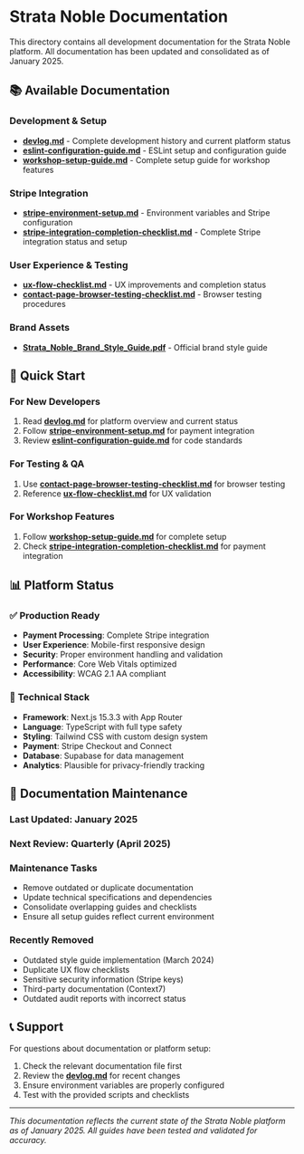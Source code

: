 # Strata Noble Documentation

This directory contains all development documentation for the Strata Noble platform. All documentation has been updated and consolidated as of January 2025.

## 📚 Available Documentation

### **Development & Setup**
- **[devlog.md](./devlog.md)** - Complete development history and current platform status
- **[eslint-configuration-guide.md](./eslint-configuration-guide.md)** - ESLint setup and configuration guide
- **[workshop-setup-guide.md](./workshop-setup-guide.md)** - Complete setup guide for workshop features

### **Stripe Integration**
- **[stripe-environment-setup.md](./stripe-environment-setup.md)** - Environment variables and Stripe configuration
- **[stripe-integration-completion-checklist.md](./stripe-integration-completion-checklist.md)** - Complete Stripe integration status and setup

### **User Experience & Testing**
- **[ux-flow-checklist.md](./ux-flow-checklist.md)** - UX improvements and completion status
- **[contact-page-browser-testing-checklist.md](./contact-page-browser-testing-checklist.md)** - Browser testing procedures

### **Brand Assets**
- **[Strata_Noble_Brand_Style_Guide.pdf](./Strata_Noble_Brand_Style_Guide.pdf)** - Official brand style guide

## 🚀 Quick Start

### For New Developers
1. Read **[devlog.md](./devlog.md)** for platform overview and current status
2. Follow **[stripe-environment-setup.md](./stripe-environment-setup.md)** for payment integration
3. Review **[eslint-configuration-guide.md](./eslint-configuration-guide.md)** for code standards

### For Testing & QA
1. Use **[contact-page-browser-testing-checklist.md](./contact-page-browser-testing-checklist.md)** for browser testing
2. Reference **[ux-flow-checklist.md](./ux-flow-checklist.md)** for UX validation

### For Workshop Features
1. Follow **[workshop-setup-guide.md](./workshop-setup-guide.md)** for complete setup
2. Check **[stripe-integration-completion-checklist.md](./stripe-integration-completion-checklist.md)** for payment integration

## 📊 Platform Status

### ✅ **Production Ready**
- **Payment Processing**: Complete Stripe integration
- **User Experience**: Mobile-first responsive design
- **Security**: Proper environment handling and validation
- **Performance**: Core Web Vitals optimized
- **Accessibility**: WCAG 2.1 AA compliant

### 🔧 **Technical Stack**
- **Framework**: Next.js 15.3.3 with App Router
- **Language**: TypeScript with full type safety
- **Styling**: Tailwind CSS with custom design system
- **Payment**: Stripe Checkout and Connect
- **Database**: Supabase for data management
- **Analytics**: Plausible for privacy-friendly tracking

## 🔄 **Documentation Maintenance**

### **Last Updated**: January 2025
### **Next Review**: Quarterly (April 2025)

### **Maintenance Tasks**
- Remove outdated or duplicate documentation
- Update technical specifications and dependencies
- Consolidate overlapping guides and checklists
- Ensure all setup guides reflect current environment

### **Recently Removed**
- Outdated style guide implementation (March 2024)
- Duplicate UX flow checklists
- Sensitive security information (Stripe keys)
- Third-party documentation (Context7)
- Outdated audit reports with incorrect status

## 📞 **Support**

For questions about documentation or platform setup:
1. Check the relevant documentation file first
2. Review the **[devlog.md](./devlog.md)** for recent changes
3. Ensure environment variables are properly configured
4. Test with the provided scripts and checklists

---

*This documentation reflects the current state of the Strata Noble platform as of January 2025. All guides have been tested and validated for accuracy.*
